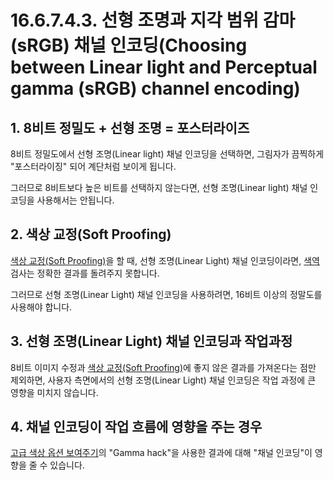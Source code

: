 # 16.6.7.4.3. 선형 조명과 지각 범위 감마(sRGB) 채널 인코딩(Choosing between Linear light and Perceptual gamma (sRGB) channel encoding)

<a id="16-06-07-04-03-s1"></a>

## 1. 8비트 정밀도 + 선형 조명 = 포스터라이즈
8비트 정밀도에서 선형 조명(Linear light) 채널 인코딩을 선택하면, 그림자가 끔찍하게 "포스터라이징" 되어 계단처럼 보이게 됩니다.

그러므로 8비트보다 높은 비트를 선택하지 않는다면, 선형 조명(Linear light) 채널 인코딩을 사용해서는 안됩니다.

<a id="16-06-07-04-03-s2"></a>

## 2. 색상 교정(Soft Proofing)
[색상 교정(Soft Proofing)](./19-glossaryx-soft_proofing.md)을 할 때, 선형 조명(Linear Light) 채널 인코딩이라면, [색역](./19-glossaryx-gamut.md) 검사는 정확한 결과를 돌려주지 못합니다.

그러므로 선형 조명(Linear Light) 채널 인코딩을 사용하려면, 16비트 이상의 정말도를 사용해야 합니다.

<a id="16-06-07-04-03-s3"></a>

## 3. 선형 조명(Linear Light) 채널 인코딩과 작업과정
8비트 이미지 수정과 [색상 교정(Soft Proofing)](./19-glossaryx-soft_proofing.md)에 좋지 않은 결과를 가져온다는 점만 제외하면, 사용자 측면에서의 선형 조명(Linear Light) 채널 인코딩은 작업 과정에 큰 영향을 미치지 않습니다.

<a id="16-06-07-04-03-s4"></a>

## 4. 채널 인코딩이 작업 흐름에 영향을 주는 경우
[고급 색상 옵션 보여주기](./12-01-04-06-filter_dialogs.md)의 "Gamma hack"을 사용한 결과에 대해 "채널 인코딩"이 영향을 줄 수 있습니다.